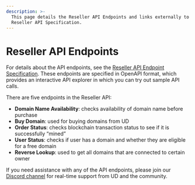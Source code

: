 ```yaml
---
description: >-
  This page details the Reseller API Endpoints and links externally to the
  Reseller API Specification.
---
```


# Reseller API Endpoints

For details about the API endpoints, see the [Reseller API Endpoint Specification](https://apidocs.unstoppabledomains.com/#tag/reseller). These endpoints are specified in OpenAPI format, which provides an interactive API explorer in which you can try out sample API calls.

There are five endpoints in the Reseller API:

* **Domain Name Availability**: checks availability of domain name before purchase
* **Buy Domain**: used for buying domains from UD
* **Order Status**: checks blockchain transaction status to see if it is successfully “mined”
* **User Status**: checks if user has a domain and whether they are eligible for a free domain
* **Reverse Lookup**: used to get all domains that are connected to certain owner

If you need assistance with any of the API endpoints, please join our [Discord channel](https://discord.gg/b6ZVxSZ9Hn) for real-time support from UD and the community.

